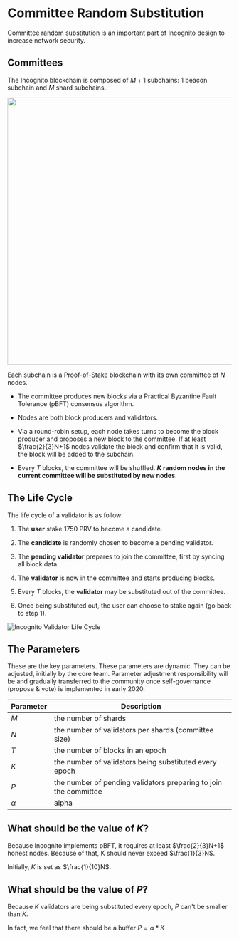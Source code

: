 # Committee Random Substitution

Committee random substitution is an important part of Incognito design to increase network security.

## Committees

The Incognito blockchain is composed of $M+1$ subchains: 1 beacon subchain and $M$ shard subchains.

<img src="https://i.postimg.cc/nrvqWYzz/0-Lrtbq-R3rm-Laured-N.png" width=600>

Each subchain is a Proof-of-Stake blockchain with its own committee of $N$ nodes.

* The committee produces new blocks via a Practical Byzantine Fault Tolerance (pBFT) consensus algorithm.

* Nodes are both block producers and validators.

* Via a round-robin setup, each node takes turns to become the block producer and proposes a new block to the committee. If at least $\frac{2}{3}N+1$ nodes validate the block and confirm that it is valid, the block will be added to the subchain.

* Every $T$ blocks, the committee will be shuffled. **$K$ random nodes in the current committee will be substituted by new nodes**.

## The Life Cycle

The life cycle of a validator is as follow:

1. The **user** stake 1750 PRV to become a candidate.

2. The **candidate** is randomly chosen to become a pending validator.

3. The **pending validator** prepares to join the committee, first by syncing all block data.

4. The **validator** is now in the committee and starts producing blocks.

5. Every $T$ blocks, the **validator** may be substituted out of the committee.

6. Once being substituted out, the user can choose to stake again (go back to step 1).

![Incognito Validator Life Cycle](https://i.postimg.cc/nVS1wjJV/image.png)

## The Parameters

These are the key parameters.  These parameters are dynamic.  They can be adjusted, initially by the core team.  Parameter adjustment responsibility will be and gradually transferred to the community once self-governance (propose & vote) is implemented in early 2020.

| Parameter | Description |
| --------- | ----------- |
| $M$       | the number of shards |
| $N$       | the number of validators per shards (committee size) |
| $T$       | the number of blocks in an epoch |
| $K$       | the number of validators being substituted every epoch |
| $P$       | the number of pending validators preparing to join the committee|
| $\alpha$  | alpha |

## What should be the value of $K$?

Because Incognito implements pBFT, it requires at least $\frac{2}{3}N+1$ honest nodes. Because of that, K should never exceed $\frac{1}{3}N$.

Initially, $K$ is set as $\frac{1}{10}N$.

## What should be the value of $P$?

Because $K$ validators are being substituted every epoch, $P$ can't be smaller than $K$.

In fact, we feel that there should be a buffer 
$P=\alpha*K$
